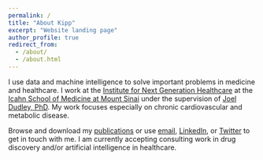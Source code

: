 ```yaml
---
permalink: /
title: "About Kipp"
excerpt: "Website landing page"
author_profile: true
redirect_from: 
  - /about/
  - /about.html
---
```


<!---
======
--->

I use data and machine intelligence to solve important problems in medicine and healthcare. I work at the [Institute for Next Generation Healthcare](http://www.nextgenhealthcare.org/) at the [Icahn School of Medicine at Mount Sinai](https://icahn.mssm.edu/) under the supervision of [Joel Dudley, PhD](https://en.wikipedia.org/wiki/Joel_Dudley). My work focuses especially on chronic cardiovascular and metabolic disease.

Browse and download my [publications](https://kippjohnson.com/publications/) or use [email](kipp.william.johnson@gmail.com), [LinkedIn](https://www.linkedin.com/in/kippwjohnson/), or [Twitter](https://twitter.com/kippwjohnson) to get in touch with me. I am currently accepting consulting work in drug discovery and/or artificial intelligence in healthcare. 
